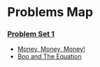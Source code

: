 # Problems Map

### [Problem Set 1](https://github.com/wasfyelbaz/acmASCIS-Exercies/tree/main/Problem%20Sets/1)

  - [Money, Money, Money!](https://github.com/wasfyelbaz/acmASCIS-Exercies/tree/main/Problem%20Sets/1/Money%2C%20Money%2C%20Money!)
  - [Boo and The Equation](https://github.com/wasfyelbaz/acmASCIS-Exercies/tree/main/Problem%20Sets/1/Boo%20and%20The%20Equation)

